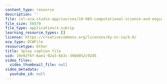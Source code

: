 ```yaml
---
content_type: resource
description: ''
file: /ol-ocw-studio-app/courses/18-085-computational-science-and-engineering-i-fall-2008/10e92f6f6ae192a36b3c39b8052c92d5_bElQTlIWCr8.srt
file_size: 56570
file_type: application/x-subrip
learning_resource_types: []
license: https://creativecommons.org/licenses/by-nc-sa/4.0/
ocw_type: OCWFile
resourcetype: Other
title: 3play caption file
uid: 10e92f6f-6ae1-92a3-6b3c-39b8052c92d5
video_files:
  video_thumbnail_file: null
video_metadata:
  youtube_id: null
---
```

